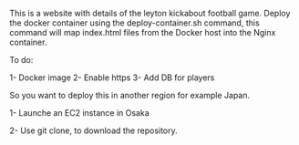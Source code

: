 This is a website with details of the leyton kickabout football game.
Deploy the docker container using the deploy-container.sh command, this command will map index.html files from the Docker host into the Nginx container.

To do:

1- Docker image
2- Enable https
3- Add DB for players


So you want to deploy this in another region for example Japan.

1- Launche an EC2 instance in Osaka


2- Use git clone, to download the repository.


